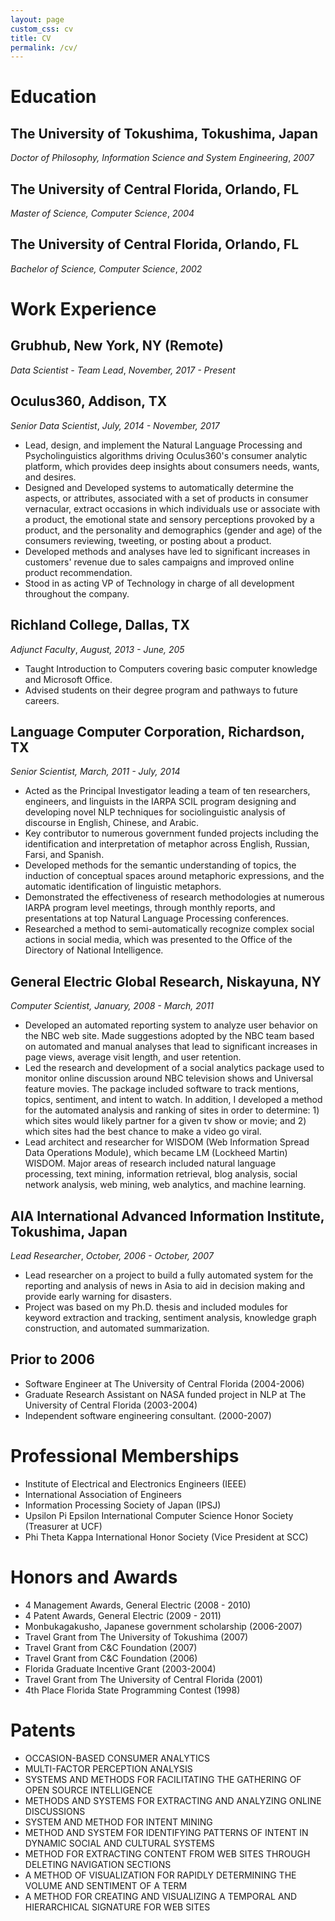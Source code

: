 ```yaml
---
layout: page
custom_css: cv
title: CV
permalink: /cv/
---
```


Education
===============================================================================

The University of Tokushima, Tokushima, Japan
-------------------------------------------------------------------------------
*Doctor of Philosophy, Information Science and System Engineering*, *2007*

The University of Central Florida, Orlando, FL
-------------------------------------------------------------------------------
*Master of Science, Computer Science*, *2004*

The University of Central Florida, Orlando, FL
-------------------------------------------------------------------------------
*Bachelor of Science, Computer Science*, *2002*


Work Experience
===============================================================================

Grubhub, New York, NY (Remote)
-------------------------------------------------------------------------------
*Data Scientist - Team Lead*, *November, 2017 - Present*

Oculus360, Addison, TX
-------------------------------------------------------------------------------
*Senior Data Scientist*, *July, 2014 - November, 2017*

- Lead, design, and implement the Natural Language Processing and Psycholinguistics algorithms driving Oculus360's consumer analytic platform, which  provides deep insights about consumers needs, wants, and desires. 
- Designed and Developed systems to automatically determine the aspects, or attributes, associated with a set of products in consumer vernacular, extract occasions in which individuals use or associate with a product, the emotional state and sensory perceptions provoked by a product, and the personality and demographics (gender and age) of the consumers reviewing, tweeting, or posting about a product.
- Developed methods and analyses have led to significant increases in customers' revenue due to sales campaigns and improved online product recommendation.
- Stood in as acting VP of Technology in charge of all development throughout the company.

Richland College, Dallas, TX
-------------------------------------------------------------------------------
*Adjunct Faculty*, *August, 2013 - June, 205*

- Taught Introduction to Computers covering basic computer knowledge and Microsoft Office.
- Advised students on their degree program and pathways to future careers.

Language Computer Corporation, Richardson, TX
-------------------------------------------------------------------------------
*Senior Scientist,* *March, 2011 - July, 2014*

- Acted as the Principal Investigator leading a team of ten researchers, engineers, and linguists in the IARPA SCIL program designing and developing novel NLP techniques for sociolinguistic analysis of discourse in English, Chinese, and Arabic. 
- Key contributor to numerous government funded projects including the identification and interpretation of metaphor across English, Russian, Farsi, and Spanish.
- Developed methods for the semantic understanding of topics, the induction of conceptual spaces around metaphoric expressions, and the automatic identification of linguistic metaphors.
- Demonstrated the effectiveness of research methodologies at numerous IARPA program level meetings, through monthly reports, and presentations at top Natural Language Processing conferences. 
- Researched a method to semi-automatically recognize complex social actions in social media, which was presented to the Office of the Directory of National Intelligence. 

General Electric Global Research, Niskayuna, NY
-------------------------------------------------------------------------------
*Computer Scientist,* *January, 2008 - March, 2011*

- Developed an automated reporting system to analyze user behavior on the NBC web site. Made suggestions adopted by the NBC team based on automated and manual analyses that lead to significant increases in page views, average visit length, and user retention.
- Led the research and development of a social analytics package used to monitor online discussion around NBC television shows and Universal feature movies. The package included software to track mentions, topics, sentiment, and intent to watch. In addition, I developed a method for the automated analysis and ranking of sites in order to determine: 1) which sites would likely partner for a given tv show or movie; and 2) which sites had the best chance to make a video go viral.
- Lead architect and researcher for WISDOM (Web Information Spread Data Operations Module), which became LM (Lockheed Martin) WISDOM. Major areas of research included natural language processing, text mining, information retrieval, blog analysis, social network analysis, web mining, web analytics, and machine learning.

AIA International Advanced Information Institute, Tokushima, Japan
-------------------------------------------------------------------------------
*Lead Researcher*, *October, 2006 - October, 2007*

- Lead researcher on a project to build a fully automated system for the reporting and analysis of news in Asia to aid in decision making and provide early warning for disasters.
- Project was based on my Ph.D. thesis and included modules for keyword extraction and tracking, sentiment analysis, knowledge graph construction, and automated summarization.



Prior to 2006
-------------------------------------------------------------------------------

- Software Engineer at The University of Central Florida (2004-2006)
- Graduate Research Assistant on NASA funded project in NLP at The University of Central Florida (2003-2004)
- Independent software engineering consultant. (2000-2007)


Professional Memberships
===============================================================================

-  Institute of Electrical and Electronics Engineers (IEEE)
-  International Association of Engineers
-  Information Processing Society of Japan (IPSJ)
-  Upsilon Pi Epsilon International Computer Science Honor Society (Treasurer at UCF)
-  Phi Theta Kappa International Honor Society (Vice President at SCC)


Honors and Awards
===============================================================================

-  4 Management Awards, General Electric (2008 - 2010)
-  4 Patent Awards, General Electric   (2009 - 2011)
-  Monbukagakusho, Japanese government scholarship   (2006-2007)
-  Travel Grant from The University of Tokushima   (2007)
-  Travel Grant from C\&C Foundation   (2007)
-  Travel Grant from C\&C Foundation   (2006)
-  Florida Graduate Incentive Grant   (2003-2004)
-  Travel Grant from The University of Central Florida   (2001)
-  4th Place Florida State Programming Contest   (1998)


Patents
===============================================================================
	
-  OCCASION-BASED CONSUMER ANALYTICS
-  MULTI-FACTOR PERCEPTION ANALYSIS
-  SYSTEMS AND METHODS FOR FACILITATING THE GATHERING OF OPEN SOURCE INTELLIGENCE
-  METHODS AND SYSTEMS FOR EXTRACTING AND ANALYZING ONLINE DISCUSSIONS
-  SYSTEM AND METHOD FOR INTENT MINING
-  METHOD AND SYSTEM FOR IDENTIFYING PATTERNS OF INTENT IN DYNAMIC SOCIAL AND CULTURAL SYSTEMS
-  METHOD FOR EXTRACTING CONTENT FROM WEB SITES THROUGH DELETING NAVIGATION SECTIONS
-  A METHOD OF VISUALIZATION FOR RAPIDLY DETERMINING THE VOLUME AND SENTIMENT OF A TERM
-  A METHOD FOR CREATING AND VISUALIZING A TEMPORAL AND HIERARCHICAL SIGNATURE FOR WEB SITES


